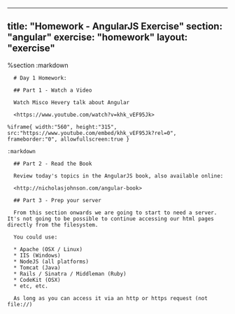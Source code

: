 ---
  title: "Homework - AngularJS Exercise"
  section: "angular"
  exercise: "homework"
  layout: "exercise"
  ---
  
  %section
    :markdown
  
      # Day 1 Homework:
  
      ## Part 1 - Watch a Video
  
      Watch Misco Hevery talk about Angular
  
      <https://www.youtube.com/watch?v=khk_vEF95Jk>
  
    %iframe{ width:"560", height:"315", src:"https://www.youtube.com/embed/khk_vEF95Jk?rel=0", frameborder:"0", allowfullscreen:true }
  
    :markdown
  
      ## Part 2 - Read the Book
  
      Review today's topics in the AngularJS book, also available online:
  
      <http://nicholasjohnson.com/angular-book>
  
      ## Part 3 - Prep your server
  
      From this section onwards we are going to start to need a server. It's not going to be possible to continue accessing our html pages directly from the filesystem.
  
      You could use:
  
      * Apache (OSX / Linux)
      * IIS (Windows)
      * NodeJS (all platforms)
      * Tomcat (Java)
      * Rails / Sinatra / Middleman (Ruby)
      * CodeKit (OSX)
      * etc, etc.
  
      As long as you can access it via an http or https request (not file://)
  